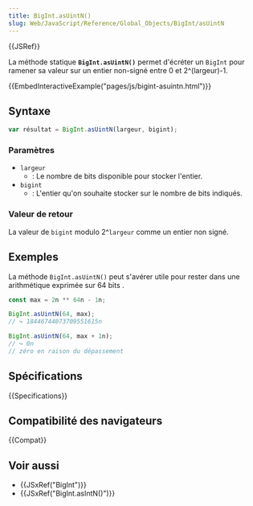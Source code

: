 ```yaml
---
title: BigInt.asUintN()
slug: Web/JavaScript/Reference/Global_Objects/BigInt/asUintN
---
```


{{JSRef}}

La méthode statique **`BigInt.asUintN()`** permet d'écréter un `BigInt` pour ramener sa valeur sur un entier non-signé entre 0 et 2^(largeur)-1.

{{EmbedInteractiveExample("pages/js/bigint-asuintn.html")}}

## Syntaxe

```js
var résultat = BigInt.asUintN(largeur, bigint);
```

### Paramètres

- `largeur`
  - : Le nombre de bits disponible pour stocker l'entier.
- `bigint`
  - : L'entier qu'on souhaite stocker sur le nombre de bits indiqués.

### Valeur de retour

La valeur de `bigint` modulo 2^`largeur` comme un entier non signé.

## Exemples

La méthode `BigInt.asUintN()` peut s'avérer utile pour rester dans une arithmétique exprimée sur 64 bits .

```js
const max = 2n ** 64n - 1n;

BigInt.asUintN(64, max);
// ↪ 18446744073709551615n

BigInt.asUintN(64, max + 1n);
// ↪ 0n
// zéro en raison du dépassement
```

## Spécifications

{{Specifications}}

## Compatibilité des navigateurs

{{Compat}}

## Voir aussi

- {{JSxRef("BigInt")}}
- {{JSxRef("BigInt.asIntN()")}}
